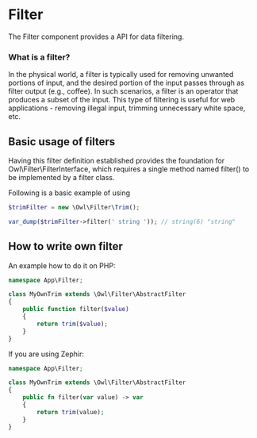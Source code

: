 Filter
======

The Filter component provides a API for data filtering.

### What is a filter?

In the physical world, a filter is typically used for removing unwanted portions of input, and the desired portion of the input passes through as filter output (e.g., coffee). In such scenarios, a filter is an operator that produces a subset of the input. This type of filtering is useful for web applications - removing illegal input, trimming unnecessary white space, etc.

## Basic usage of filters

Having this filter definition established provides the foundation for Owl\Filter\FilterInterface, which requires a single method named filter() to be implemented by a filter class.

Following is a basic example of using

```php
$trimFilter = new \Owl\Filter\Trim();

var_dump($trimFilter->filter(' string ')); // string(6) "string"
```

## How to write own filter

An example how to do it on PHP:

```php
namespace App\Filter;

class MyOwnTrim extends \Owl\Filter\AbstractFilter
{
    public function filter($value)
    {
		return trim($value);
    }
}
```

If you are using Zephir:

```php
namespace App\Filter;

class MyOwnTrim extends \Owl\Filter\AbstractFilter
{
    public fn filter(var value) -> var
    {
		return trim(value);
    }
}
```